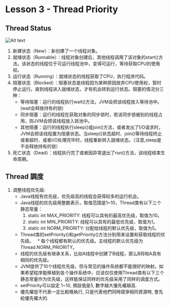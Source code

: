 # Lesson 3 - Thread Priority

## Thread Status

![Alt text](./l4.jpg "Thread Status")

1. 新建状态（New）：新创建了一个线程对象。
1. 就绪状态（Runnable）：线程对象创建后，其他线程调用了该对象的start()方法。该状态的线程位于可运行线程池中，变得可运行，等待获取CPU的使用权。
1. 运行状态（Running）：就绪状态的线程获取了CPU，执行程序代码。
1. 阻塞状态（Blocked）：阻塞状态是线程因为某种原因放弃CPU使用权，暂时停止运行。直到线程进入就绪状态，才有机会转到运行状态。阻塞的情况分三种：
	* 等待阻塞：运行的线程执行wait()方法，JVM会把该线程放入等待池中。(wait会释放持有的锁)
	* 同步阻塞：运行的线程在获取对象的同步锁时，若该同步锁被别的线程占用，则JVM会把该线程放入锁池中。
	* 其他阻塞：运行的线程执行sleep()或join()方法，或者发出了I/O请求时，JVM会把该线程置为阻塞状态。当sleep()状态超时、join()等待线程终止或者超时、或者I/O处理完毕时，线程重新转入就绪状态。（注意,sleep是不会释放持有的锁）
1. 死亡状态（Dead）：线程执行完了或者因异常退出了run()方法，该线程结束生命周期。

## Thread 調度

1. 调整线程优先级: 
	* Java线程有优先级，优先级高的线程会获得较多的运行机会。
	* Java线程的优先级用整数表示，取值范围是1~10，Thread类有以下三个静态常量：
		1. static int MAX_PRIORITY: 线程可以具有的最高优先级，取值为10。
		1. static int MIN_PRIORITY: 线程可以具有的最低优先级，取值为1。
		1. static int NORM_PRIORITY: 分配给线程的默认优先级，取值为5。
	* Thread类的setPriority()和getPriority()方法分别用来设置和获取线程的优先级。
 	* 每个线程都有默认的优先级。主线程的默认优先级为Thread.NORM_PRIORITY。
	* 线程的优先级有继承关系，比如A线程中创建了B线程，那么B将和A具有相同的优先级。
	* JVM提供了10个线程优先级，但与常见的操作系统都不能很好的映射。如果希望程序能移植到各个操作系统中，应该仅仅使用Thread类有以下三个静态常量作为优先级，这样能保证同样的优先级采用了同样的调度方式。
	* setPriority可以設定 1~10, 預設值是5, 數字越大優先權越高.
	* 優先權低不代表一定比較晚執行, 只是代表他們同時競爭相同資源時, 會先給優先權大的.